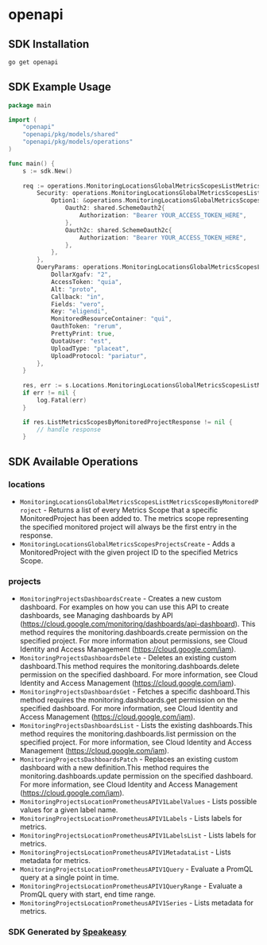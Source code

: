 # openapi

<!-- Start SDK Installation -->
## SDK Installation

```bash
go get openapi
```
<!-- End SDK Installation -->

## SDK Example Usage
<!-- Start SDK Example Usage -->
```go
package main

import (
    "openapi"
    "openapi/pkg/models/shared"
    "openapi/pkg/models/operations"
)

func main() {
    s := sdk.New()
    
    req := operations.MonitoringLocationsGlobalMetricsScopesListMetricsScopesByMonitoredProjectRequest{
        Security: operations.MonitoringLocationsGlobalMetricsScopesListMetricsScopesByMonitoredProjectSecurity{
            Option1: &operations.MonitoringLocationsGlobalMetricsScopesListMetricsScopesByMonitoredProjectSecurityOption1{
                Oauth2: shared.SchemeOauth2{
                    Authorization: "Bearer YOUR_ACCESS_TOKEN_HERE",
                },
                Oauth2c: shared.SchemeOauth2c{
                    Authorization: "Bearer YOUR_ACCESS_TOKEN_HERE",
                },
            },
        },
        QueryParams: operations.MonitoringLocationsGlobalMetricsScopesListMetricsScopesByMonitoredProjectQueryParams{
            DollarXgafv: "2",
            AccessToken: "quia",
            Alt: "proto",
            Callback: "in",
            Fields: "vero",
            Key: "eligendi",
            MonitoredResourceContainer: "qui",
            OauthToken: "rerum",
            PrettyPrint: true,
            QuotaUser: "est",
            UploadType: "placeat",
            UploadProtocol: "pariatur",
        },
    }
    
    res, err := s.Locations.MonitoringLocationsGlobalMetricsScopesListMetricsScopesByMonitoredProject(ctx, req)
    if err != nil {
        log.Fatal(err)
    }

    if res.ListMetricsScopesByMonitoredProjectResponse != nil {
        // handle response
    }
```
<!-- End SDK Example Usage -->

<!-- Start SDK Available Operations -->
## SDK Available Operations

### locations

* `MonitoringLocationsGlobalMetricsScopesListMetricsScopesByMonitoredProject` - Returns a list of every Metrics Scope that a specific MonitoredProject has been added to. The metrics scope representing the specified monitored project will always be the first entry in the response.
* `MonitoringLocationsGlobalMetricsScopesProjectsCreate` - Adds a MonitoredProject with the given project ID to the specified Metrics Scope.

### projects

* `MonitoringProjectsDashboardsCreate` - Creates a new custom dashboard. For examples on how you can use this API to create dashboards, see Managing dashboards by API (https://cloud.google.com/monitoring/dashboards/api-dashboard). This method requires the monitoring.dashboards.create permission on the specified project. For more information about permissions, see Cloud Identity and Access Management (https://cloud.google.com/iam).
* `MonitoringProjectsDashboardsDelete` - Deletes an existing custom dashboard.This method requires the monitoring.dashboards.delete permission on the specified dashboard. For more information, see Cloud Identity and Access Management (https://cloud.google.com/iam).
* `MonitoringProjectsDashboardsGet` - Fetches a specific dashboard.This method requires the monitoring.dashboards.get permission on the specified dashboard. For more information, see Cloud Identity and Access Management (https://cloud.google.com/iam).
* `MonitoringProjectsDashboardsList` - Lists the existing dashboards.This method requires the monitoring.dashboards.list permission on the specified project. For more information, see Cloud Identity and Access Management (https://cloud.google.com/iam).
* `MonitoringProjectsDashboardsPatch` - Replaces an existing custom dashboard with a new definition.This method requires the monitoring.dashboards.update permission on the specified dashboard. For more information, see Cloud Identity and Access Management (https://cloud.google.com/iam).
* `MonitoringProjectsLocationPrometheusAPIV1LabelValues` - Lists possible values for a given label name.
* `MonitoringProjectsLocationPrometheusAPIV1Labels` - Lists labels for metrics.
* `MonitoringProjectsLocationPrometheusAPIV1LabelsList` - Lists labels for metrics.
* `MonitoringProjectsLocationPrometheusAPIV1MetadataList` - Lists metadata for metrics.
* `MonitoringProjectsLocationPrometheusAPIV1Query` - Evaluate a PromQL query at a single point in time.
* `MonitoringProjectsLocationPrometheusAPIV1QueryRange` - Evaluate a PromQL query with start, end time range.
* `MonitoringProjectsLocationPrometheusAPIV1Series` - Lists metadata for metrics.

<!-- End SDK Available Operations -->

### SDK Generated by [Speakeasy](https://docs.speakeasyapi.dev/docs/using-speakeasy/client-sdks)
